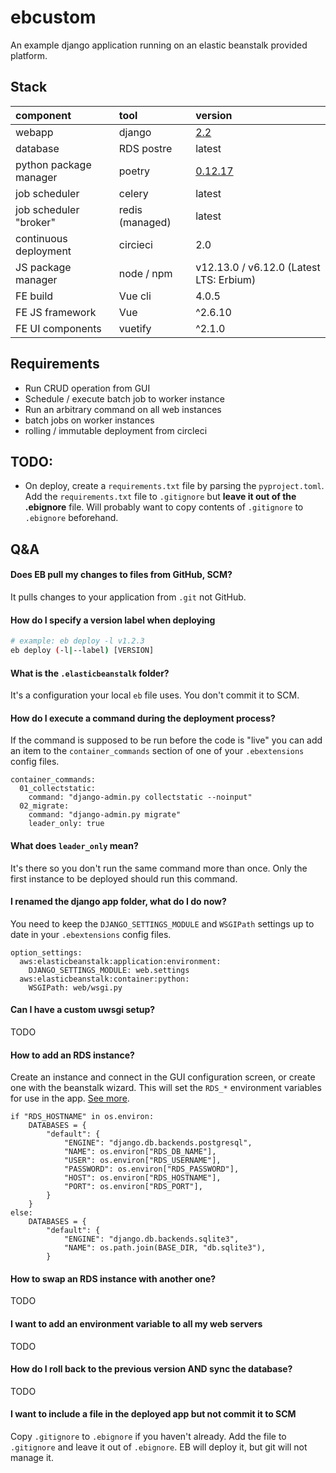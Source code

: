# ebcustom
An example django application running on an elastic beanstalk provided platform.

## Stack

| component | tool | version |
|:-|:-|:-|
| webapp | django | [2.2](https://docs.djangoproject.com/en/2.2/) |
| database | RDS postre | latest |
| python package manager | poetry | [0.12.17](https://github.com/sdispater/poetry/releases/tag/0.12.17) |
| job scheduler | celery | latest |
| job scheduler "broker" | redis (managed) | latest |
| continuous deployment | circieci | 2.0 |
| JS package manager | node / npm | v12.13.0 / v6.12.0 (Latest LTS: Erbium) |
| FE build | Vue cli | 4.0.5 |
| FE JS framework | Vue | ^2.6.10 |
| FE UI components | vuetify | ^2.1.0 |

## Requirements
- Run CRUD operation from GUI
- Schedule / execute batch job to worker instance
- Run an arbitrary command on all web instances
- batch jobs on worker instances
- rolling / immutable deployment from circleci

## TODO:
- On deploy, create a `requirements.txt` file by parsing the `pyproject.toml`. Add the `requirements.txt` file to `.gitignore` but **leave it out of the .ebignore** file. Will probably want to copy contents of `.gitignore` to `.ebignore` beforehand.

## Q&A

#### Does EB pull my changes to files from GitHub, SCM?
It pulls changes to your application from `.git` not GitHub.

#### How do I specify a version label when deploying
```bash
# example: eb deploy -l v1.2.3
eb deploy (-l|--label) [VERSION]
```
#### What is the `.elasticbeanstalk` folder?
It's a configuration your local `eb` file uses. You don't commit it to SCM.

#### How do I execute a command during the deployment process?
If the command is supposed to be run before the code is "live" you can add an item to the `container_commands` section of one of your `.ebextensions` config files.
```
container_commands:
  01_collectstatic:
    command: "django-admin.py collectstatic --noinput"
  02_migrate:
    command: "django-admin.py migrate"
    leader_only: true
```

#### What does `leader_only` mean?
It's there so you don't run the same command more than once. Only the first instance to be deployed should run this command.

#### I renamed the django app folder, what do I do now?
You need to keep the `DJANGO_SETTINGS_MODULE` and `WSGIPath` settings up to date in your `.ebextensions` config files.
```
option_settings:
  aws:elasticbeanstalk:application:environment:
    DJANGO_SETTINGS_MODULE: web.settings
  aws:elasticbeanstalk:container:python:
    WSGIPath: web/wsgi.py
```

#### Can I have a custom uwsgi setup?
TODO

#### How to add an RDS instance?
Create an instance and connect in the GUI configuration screen, or create one with the beanstalk wizard. This will set the `RDS_*` environment variables for use in the app. [See more](https://docs.aws.amazon.com/elasticbeanstalk/latest/dg/create-deploy-python-rds.html).
```
if "RDS_HOSTNAME" in os.environ:
    DATABASES = {
        "default": {
            "ENGINE": "django.db.backends.postgresql",
            "NAME": os.environ["RDS_DB_NAME"],
            "USER": os.environ["RDS_USERNAME"],
            "PASSWORD": os.environ["RDS_PASSWORD"],
            "HOST": os.environ["RDS_HOSTNAME"],
            "PORT": os.environ["RDS_PORT"],
        }
    }
else:
    DATABASES = {
        "default": {
            "ENGINE": "django.db.backends.sqlite3",
            "NAME": os.path.join(BASE_DIR, "db.sqlite3"),
        }
```

#### How to swap an RDS instance with another one?
TODO

#### I want to add an environment variable to all my web servers
TODO

#### How do I roll back to the previous version AND sync the database?
TODO

#### I want to include a file in the deployed app but not commit it to SCM
Copy `.gitignore` to `.ebignore` if you haven't already. Add the file to `.gitignore` and leave it out of `.ebignore`. EB will deploy it, but git will not manage it.
